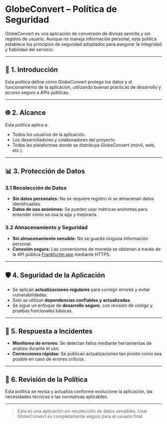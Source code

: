# GlobeConvert – Política de Seguridad

GlobeConvert es una aplicación de conversión de divisas sencilla y sin registro de usuario. Aunque no maneja información personal, esta política establece los principios de seguridad adoptados para asegurar la integridad y fiabilidad del servicio.

---

## 🔐 1. Introducción
Esta política define cómo GlobeConvert protege los datos y el funcionamiento de la aplicación, utilizando buenas prácticas de desarrollo y acceso seguro a APIs públicas.

---

## 🌐 2. Alcance
Esta política aplica a:
- Todos los usuarios de la aplicación.
- Los desarrolladores y colaboradores del proyecto.
- Todas las plataformas donde se distribuya GlobeConvert (móvil, web, etc.).

---

## 📊 3. Protección de Datos

### 3.1 Recolección de Datos
- **Sin datos personales:** No se requiere registro ni se almacenan datos identificables.
- **Datos de uso anónimos:** Se pueden usar métricas anónimas para entender cómo se usa la app y mejorarla.

### 3.2 Almacenamiento y Seguridad
- **Sin almacenamiento sensible:** No se guarda ninguna información personal.
- **Conexión segura:** Las conversiones de moneda se obtienen a través de la API pública [Frankfurter.app](https://www.frankfurter.app) mediante HTTPS.

---

## 🛡️ 4. Seguridad de la Aplicación
- Se aplican **actualizaciones regulares** para corregir errores y evitar vulnerabilidades.
- Solo se utilizan **dependencias confiables y actualizadas**.
- Se sigue un enfoque de **desarrollo seguro**, con revisión de código y pruebas funcionales básicas.

---

## 🚨 5. Respuesta a Incidentes
- **Monitoreo de errores:** Se detectan fallos mediante herramientas de análisis durante el uso.
- **Correcciones rápidas:** Se publican actualizaciones tan pronto como sea posible en caso de errores críticos.

---

## 🔁 6. Revisión de la Política
Esta política se revisa y actualiza conforme evolucione la aplicación, las necesidades técnicas o las normativas aplicables.

---

> Esta es una aplicación sin recolección de datos sensibles. Usar GlobeConvert es completamente seguro para el usuario final.
